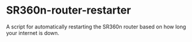 # SR360n-router-restarter
A script for automatically restarting the SR360n router based on how long your internet is down.
